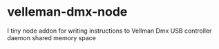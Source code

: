 # velleman-dmx-node
I tiny node addon for writing instructions to Vellman Dmx USB controller daemon shared memory space
